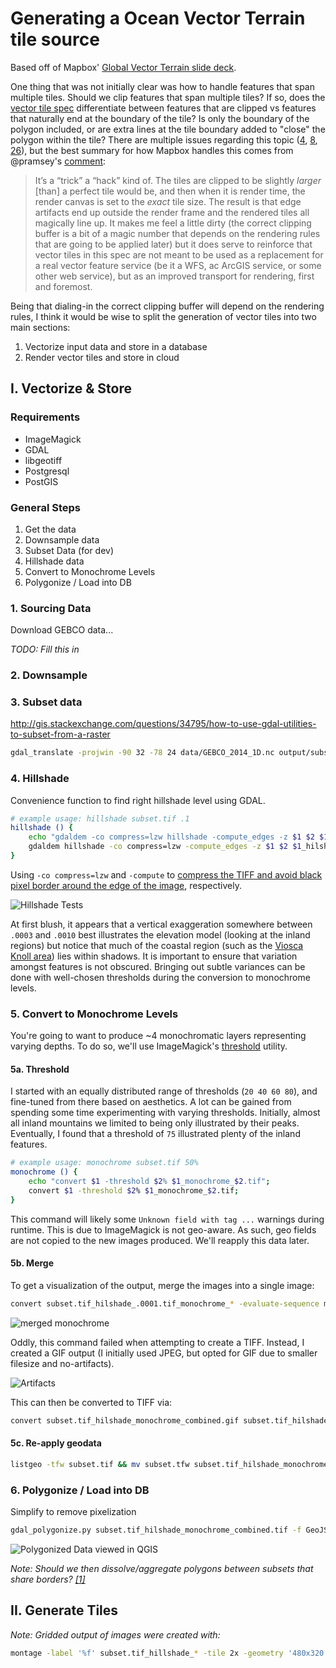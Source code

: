 # Generating a Ocean Vector Terrain tile source

Based off of Mapbox' [Global Vector Terrain slide deck](https://speakerdeck.com/mapbox/global-vector-terrain).

One thing that was not initially clear was how to handle features that span multiple tiles. Should we clip features that span multiple tiles? If so, does the [vector tile spec](https://github.com/mapbox/vector-tile-spec) differentiate between features that are clipped vs features that naturally end at the boundary of the tile? Is only the boundary of the polygon included, or are extra lines at the tile boundary added to "close" the polygon within the tile?  There are multiple issues regarding this topic ([4](https://github.com/mapbox/vector-tile-spec/issues/4), [8](https://github.com/mapbox/vector-tile-spec/issues/8), [26](https://github.com/mapbox/vector-tile-spec/issues/26)), but the best summary for how Mapbox handles this comes from @pramsey's [comment](https://github.com/mapbox/vector-tile-spec/issues/26#issuecomment-63902337):

> It’s a “trick” a “hack” kind of. The tiles are clipped to be slightly *larger* [than] a perfect tile would be, and then when it is render time, the render canvas is set to the *exact* tile size. The result is that edge artifacts end up outside the render frame and the rendered tiles all magically line up. It makes me feel a little dirty (the correct clipping buffer is a bit of a magic number that depends on the rendering rules that are going to be applied later) but it does serve to reinforce that vector tiles in this spec are not meant to be used as a replacement for a real vector feature service (be it a WFS, ac ArcGIS service, or some other web service), but as an improved transport for rendering, first and foremost.

Being that dialing-in the correct clipping buffer will depend on the rendering rules, I think it would be wise to split the generation of vector tiles into two main sections:

1. Vectorize input data and store in a database
1. Render vector tiles and store in cloud

## I. Vectorize & Store

### Requirements

* ImageMagick
* GDAL
* libgeotiff
* Postgresql
* PostGIS

### General Steps

1. Get the data
1. Downsample data
1. Subset Data (for dev)
1. Hillshade data
1. Convert to Monochrome Levels
1. Polygonize / Load into DB

### 1. Sourcing Data

Download GEBCO data...

_TODO: Fill this in_



### 2. Downsample



### 3. Subset data

http://gis.stackexchange.com/questions/34795/how-to-use-gdal-utilities-to-subset-from-a-raster

```bash
gdal_translate -projwin -90 32 -78 24 data/GEBCO_2014_1D.nc output/subset.tif -of GTIFF
```


### 4. Hillshade

Convenience function to find right hillshade level using GDAL.

``` bash
# example usage: hillshade subset.tif .1
hillshade () {
    echo "gdaldem -co compress=lzw hillshade -compute_edges -z $1 $2 $1_hilshade_$2.tif";
    gdaldem hillshade -co compress=lzw -compute_edges -z $1 $2 $1_hilshade_$2.tif;
}
```

Using `-co compress=lzw` and `-compute` to [compress the TIFF and avoid black pixel border around the edge of the image](https://www.mapbox.com/tilemill/docs/guides/terrain-data/#creating-hillshades), respectively.

![Hillshade Tests](imgs/hillshade_montage.png)

At first blush, it appears that a vertical exaggeration somewhere between `.0003` and `.0010` best illustrates the elevation model (looking at the inland regions) but notice that much of the coastal region (such as the [Viosca Knoll area](http://soundwaves.usgs.gov/2011/03/DeepF1sm2LG.jpg)) lies within shadows. It is important to ensure that variation amongst features is not obscured. Bringing out subtle variances can be done with well-chosen thresholds during the conversion to monochrome levels.

### 5. Convert to Monochrome Levels

You're going to want to produce ~4 monochromatic layers representing varying depths. To do so, we'll use ImageMagick's [threshold](http://www.imagemagick.org/script/command-line-options.php#threshold) utility.

#### 5a. Threshold

I started with an equally distributed range of thresholds (`20 40 60 80`), and fine-tuned from there based on aesthetics. A lot can be gained from spending some time experimenting with varying thresholds. Initially, almost all inland mountains we limited to being only illustrated by their peaks. Eventually, I found that a threshold of `75` illustrated plenty of the inland features.

``` bash
# example usage: monochrome subset.tif 50%
monochrome () {
    echo "convert $1 -threshold $2% $1_monochrome_$2.tif";
    convert $1 -threshold $2% $1_monochrome_$2.tif;
}
```

This command will likely some `Unknown field with tag ...` warnings during runtime. This is due to ImageMagick is not geo-aware. As such, geo fields are not copied to the new images produced. We'll reapply this data later.

#### 5b. Merge

To get a visualization of the output, merge the images into a single image:

``` bash
convert subset.tif_hilshade_.0001.tif_monochrome_* -evaluate-sequence mean subset.tif_hilshade_monochrome_combined.gif

```

![merged monochrome](imgs/subset.tif_hilshade_monochrome_combined.gif)

Oddly, this command failed when attempting to create a TIFF. Instead, I created a GIF output (I initially used JPEG, but opted for GIF due to smaller filesize and no-artifacts).

![Artifacts](imgs/artifact_montage.png)


This can then be converted to TIFF via:

``` bash
convert subset.tif_hilshade_monochrome_combined.gif subset.tif_hilshade_monochrome_combined.tif
```

#### 5c. Re-apply geodata

``` bash
listgeo -tfw subset.tif && mv subset.tfw subset.tif_hilshade_monochrome_combined.tfw
```


### 6. Polygonize / Load into DB

Simplify to remove pixelization

``` bash
gdal_polygonize.py subset.tif_hilshade_monochrome_combined.tif -f GeoJSON subset.tif_hilshade_monochrome_combined.tif_polygons.geojson
```

![Polygonized Data viewed in QGIS](imgs/polygonized.png)

_Note: Should we then dissolve/aggregate polygons between subsets that share borders? [[1]](http://gis.stackexchange.com/questions/85028/dissolve-aggregate-polygons-with-ogr2ogr-or-gpc)_

## II. Generate Tiles




_Note: Gridded output of images were created with:_

``` bash
montage -label '%f' subset.tif_hillshade_* -tile 2x -geometry '480x320' montage.jpg
```
